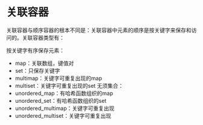 # 关联容器


关联容器与顺序容器的根本不同是：关联容器中元素的顺序是按关键字来保存和访问的。关联容器类型有：


按关键字有序保存元素：
- map：关联数组，键值对
- set：只保存关键字
- multimap：关键字可重复出现的map
- multiset：关键字可重复出现的set
无须集合：
- unordered_map：有哈希函数组织的map
- unordered_set：有哈希函数组织的set
- unordered_multimap：关键字可重复出现
- unordered_multiset：关键字可重复出现